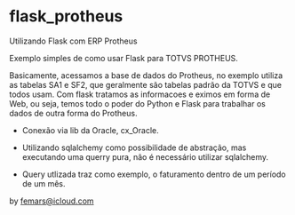 # flask_protheus
Utilizando Flask com ERP Protheus

Exemplo simples de como usar Flask para TOTVS PROTHEUS.

Basicamente, acessamos a base de dados do Protheus, no exemplo utiliza as tabelas SA1 e SF2, que geralmente são tabelas
padrão da TOTVS e que todos usam.
Com flask tratamos as informacoes e eximos em forma de Web, ou seja, temos todo o poder do Python e Flask para trabalhar 
os dados de outra forma do Protheus.

- Conexão via lib da Oracle, cx_Oracle.

- Utilizando sqlalchemy como possibilidade de abstração, mas
executando uma querry pura, não é necessário utilizar sqlalchemy.

- Query utlizada traz como exemplo, o faturamento dentro de um período de um mês.

by femars@icloud.com
